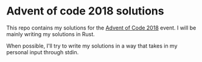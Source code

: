 # Advent of code 2018 solutions

This repo contains my solutions for the [Advent of Code 2018](https://adventofcode.com/2018)
event. I will be mainly writing my solutions in Rust.

When possible, I'll try to write my solutions in a way that takes in
my personal input through stdin.
